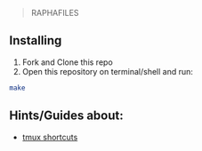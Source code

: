 > RAPHAFILES

##  Installing

1. Fork and Clone this repo
2. Open this repository on terminal/shell and run:

```sh
make
```

## Hints/Guides about:

- [tmux shortcuts](https://gist.github.com/MohamedAlaa/2961058)

